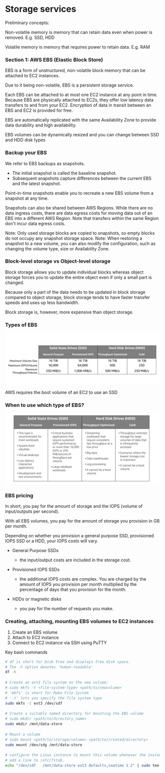 # Storage services

Preliminary concepts:

Non-volatile memory is memory that can retain data even when power is removed. E.g. SSD, HDD

Volatile memory is memory that requires power to retain data. E.g. RAM

### Section 1: AWS EBS (Elastic Block Store)

EBS is a form of unstructured, non-volatile block memory that can be attached to EC2 instances.

Due to it being non-volatile, EBS is a persistent storage service.

Each EBS can be attached to at most one EC2 instance at any point in time. Because EBS are physically attached to EC2s, they offer low latency data transfers to and from your EC2. Encryption of data in transit between an EBS and EC2 is provided for free.

EBS are automatically replicated with the same Availability Zone to provide data durability and high availability.

EBS volumes can be dynamically resized and you can change between SSD and HDD disk types

### Backup your EBS

We refer to EBS backups as snapshots.
- The initial snapshot is called the baseline snapshot.
- Subsequent snapshots capture differences between the current EBS and the latest snapshot.

Point-in-time snapshots enable you to recreate a new EBS volume from a snapshot at any time.

Snapshots can also be shared between AWS Regions. While there are no data ingress costs, there are data egress costs for moving data out of an EBS into a different AWS Region. Note that transfers within the same Region don't incur data egress costs.

Note: Only used storage blocks are copied to snapshots, so empty blocks do not occupy any snapshot storage space.
Note: When restoring a snapshot to a new volume, you can also modify the configuration, such as changing the volume type, size or Availability Zone.

### Block-level storage vs Object-level storage

Block storage allows you to update individual blocks whereas object storage forces you to update the entire object even if only a small part is changed.

Because only a part of the data needs to be updated in block storage compared to object storage, block storage tends to have faster transfer speeds and uses up less bandwidth. 

Block storage is, however, more expensive than object storage. 

### Types of EBS

![Elastic Block Store Types](images/ebs_volume_types.png)

AWS requires the boot volume of an EC2 to use an SSD 
  
### When to use which type of EBS?

![Elastic Block Store Comparison](images/ebs_volume_types_use_case.png)

### EBS pricing

In short, you pay for the amount of storage and the IOPS (volume of input/outputs per second).

With all EBS volumes, you pay for the amount of storage you provision in GB per month.

Depending on whether you provision a general purpose SSD, provisioned IOPS SSD or a HDD, your IOPS costs will vary.

- General Purpose SSDs
  - the input/output costs are included in the storage cost.

- Provisioned IOPS SSDs
  - the additional IOPS costs are complex. You are charged by the amount of IOPS you provision per month multiplied by the percentage of days that you provision for the month.

- HDDs or magnetic disks
  - you pay for the number of requests you make.



### Creating, attaching, mounting EBS volumes to EC2 instances

1. Create an EBS volume
2. Attach to EC2 instance
3. Connect to EC2 instance via SSH using PuTTY

Key bash commands
```bash
# df is short for Disk Free and displays free disk space. 
# The -h option denotes 'human-readable'
df -h 

# Create an ext3 file system on the new volume:
# sudo mkfs -t <file-system-type> <path/to/newvolume>
# 'mkfs' is short for Make File System
# '-t' lets you specify the file system type
sudo mkfs -t ext3 /dev/sdf

# Create a suitably named directory for mounting the EBS volume
# sudo mkdir <path/to/directory_name>
sudo mkdir /mnt/data-store

# Mount a volume
# sudo mount <path/to/storage/volume> <path/to/created/directory>
sudo mount /dev/sdg /mnt/data-store

# configure the Linux instance to mount this volume whenever the instance is started
# add a line to /etc/fstab.
echo "/dev/sdf   /mnt/data-store ext3 defaults,noatime 1 2" | sudo tee -a /etc/fstab
```